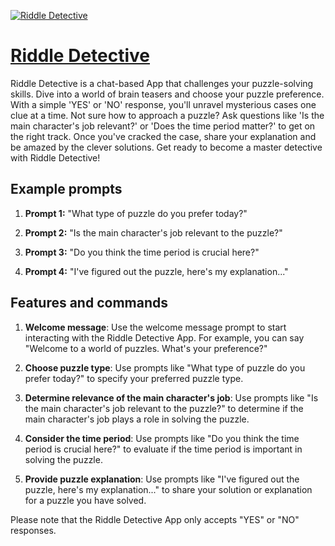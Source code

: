 [![Riddle Detective](https://files.oaiusercontent.com/file-s6evbGbLYVCMQcmeRzVBkJ7Y?se=2123-10-17T11%3A18%3A40Z&sp=r&sv=2021-08-06&sr=b&rscc=max-age%3D31536000%2C%20immutable&rscd=attachment%3B%20filename%3Ddab548ce-20ab-490d-b9a1-43e238a7f35b.png&sig=FWE00Mf3J/eKZc99CDuz%2B5tiSy/T48glVHx7YijiYaQ%3D)](https://chat.openai.com/g/g-toimNNlmO-riddle-detective)

# [Riddle Detective](https://chat.openai.com/g/g-toimNNlmO-riddle-detective)

Riddle Detective is a chat-based App that challenges your puzzle-solving skills. Dive into a world of brain teasers and choose your puzzle preference. With a simple 'YES' or 'NO' response, you'll unravel mysterious cases one clue at a time. Not sure how to approach a puzzle? Ask questions like 'Is the main character's job relevant?' or 'Does the time period matter?' to get on the right track. Once you've cracked the case, share your explanation and be amazed by the clever solutions. Get ready to become a master detective with Riddle Detective!

## Example prompts

1. **Prompt 1:** "What type of puzzle do you prefer today?"

2. **Prompt 2:** "Is the main character's job relevant to the puzzle?"

3. **Prompt 3:** "Do you think the time period is crucial here?"

4. **Prompt 4:** "I've figured out the puzzle, here's my explanation..."

## Features and commands

1. **Welcome message**: Use the welcome message prompt to start interacting with the Riddle Detective App. For example, you can say "Welcome to a world of puzzles. What's your preference?"

2. **Choose puzzle type**: Use prompts like "What type of puzzle do you prefer today?" to specify your preferred puzzle type.

3. **Determine relevance of the main character's job**: Use prompts like "Is the main character's job relevant to the puzzle?" to determine if the main character's job plays a role in solving the puzzle.

4. **Consider the time period**: Use prompts like "Do you think the time period is crucial here?" to evaluate if the time period is important in solving the puzzle.

5. **Provide puzzle explanation**: Use prompts like "I've figured out the puzzle, here's my explanation..." to share your solution or explanation for a puzzle you have solved.

Please note that the Riddle Detective App only accepts "YES" or "NO" responses.